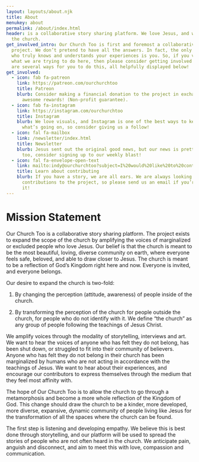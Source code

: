 ```yaml
---
layout: layouts/about.njk
title: About
menukey: about
permalink: /about/index.html
header: is a collaborative story sharing platform. We love Jesus, and we love
  the church.
get_involved_intro: Our Church Too is first and foremost a collaborative
  project. We don’t pretend to have all the answers. In fact, the only person
  who truly knows and understands your experiences is you. So, if you vibe with
  what we are trying to do here, then please consider getting involved! There
  are several ways for you to do this, all helpfully displayed below!
get_involved:
  - icon: fab fa-patreon
    link: https://patreon.com/ourchurchtoo
    title: Patreon
    blurb: Consider making a financial donation to the project in exchange for some
      awesome rewards! (Non-profit guarantee).
  - icon: fab fa-instagram
    link: https://instagram.com/ourchurchtoo
    title: Instagram
    blurb: We love visuals, and Instagram is one of the best ways to keep up with
      what’s going on, so consider giving us a follow!
  - icon: fal fa-mailbox
    link: /newsletter/index.html
    title: Newsletter
    blurb: Jesus sent out the original good news, but our news is pretty awesome
      too, consider signing up to our weekly blast!
  - icon: fal fa-envelope-open-text
    link: mailto:indy@ourchurchtoo?subject=I%20would%20like%20to%20contribute
    title: Learn about contributing
    blurb: If you have a story, we are all ears. We are always looking for
      contributions to the project, so please send us an email if you’re into
      it!
---
```

# Mission Statement

Our Church Too is a collaborative story sharing platform. The project exists to expand the scope of the church by amplifying the voices of marginalized or excluded people who love Jesus. Our belief is that the church is meant to be the most beautiful, loving, diverse community on earth, where everyone feels safe, beloved, and able to draw closer to Jesus. The church is meant to be a reflection of God’s Kingdom right here and now. Everyone is invited, and everyone belongs.



Our desire to expand the church is two-fold:

1. By changing the perception (attitude, awareness) of people inside of the church.

2. By transforming the perception of the church for people outside the church, for people who do not identify with it. We define “the church” as any group of people following the teachings of Jesus Christ.



We amplify voices through the modality of storytelling, interviews and art. We want to hear the voices of anyone who has felt they do not belong, has been shut down, or struggled to fit into their community of believers. Anyone who has felt they do not belong in their church has been marginalized by humans who are not acting in accordance with the teachings of Jesus. We want to hear about their experiences, and encourage our contributors to express themselves through the medium that they feel most affinity with.



The hope of Our Church Too is to allow the church to go through a metamorphosis and become a more whole reflection of the Kingdom of God. This change should draw the church to be a kinder, more developed, more diverse, expansive, dynamic community of people living like Jesus for the transformation of all the spaces where the church can be found.



The first step is listening and developing empathy. We believe this is best done through storytelling, and our platform will be used to spread the stories of people who are not often heard in the church. We anticipate pain, anguish and disconnect, and aim to meet this with love, compassion and communication.